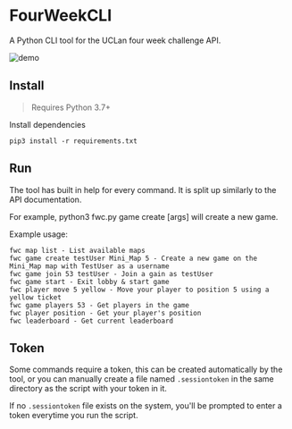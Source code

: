 # FourWeekCLI

A Python CLI tool for the UCLan four week challenge API.

![demo](https://awo.oooooooooooooo.ooo/i/5bl6.png 'demo image')

## Install

> Requires Python 3.7+

Install dependencies

`pip3 install -r requirements.txt`

## Run

The tool has built in help for every command. It is split up similarly to the API documentation.

For example, python3 fwc.py game create [args] will create a new game.

Example usage:

```
fwc map list - List available maps
fwc game create testUser Mini_Map 5 - Create a new game on the Mini_Map map with TestUser as a username
fwc game join 53 testUser - Join a gain as testUser
fwc game start - Exit lobby & start game
fwc player move 5 yellow - Move your player to position 5 using a yellow ticket
fwc game players 53 - Get players in the game 
fwc player position - Get your player's position
fwc leaderboard - Get current leaderboard
```

## Token

Some commands require a token, this can be created automatically by the tool, or you can manually create a file
named `.sessiontoken` in the same directory as the script with your token in it.

If no `.sessiontoken` file exists on the system, you'll be prompted to enter a token everytime you run the script.